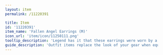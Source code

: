```yaml
---
layout: item
permalink: /11220391

title: Item
id: '11220391'
item_name: 'Fallen Angel Earrings (M)'
icon_url: 'item/icon/11250111.png'
tooltip_description: 'Legend has it that these earrings were worn by a fallen angel.'
guide_description: 'Outfit items replace the look of your gear when equipped.'
---
```

